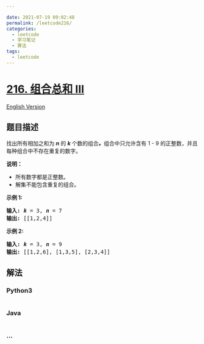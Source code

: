 ```yaml
---

date: 2021-07-19 09:02:48
permalink: /leetcode216/
categories:
  - leetcode
  - 学习笔记
  - 算法  
tags:
  - leetcode
---
```

# [216. 组合总和 III](https://leetcode-cn.com/problems/combination-sum-iii)

[English Version](https://cdn.jsdelivr.net/gh/doocs/leetcode@main/solution/0200-0299/0216.Combination%20Sum%20III/README_EN.md)

## 题目描述

<!-- 这里写题目描述 -->

<p>找出所有相加之和为&nbsp;<em><strong>n</strong> </em>的&nbsp;<strong><em>k&nbsp;</em></strong>个数的组合<strong><em>。</em></strong>组合中只允许含有 1 -&nbsp;9 的正整数，并且每种组合中不存在重复的数字。</p>

<p><strong>说明：</strong></p>

<ul>
	<li>所有数字都是正整数。</li>
	<li>解集不能包含重复的组合。&nbsp;</li>
</ul>

<p><strong>示例 1:</strong></p>

<pre><strong>输入:</strong> <em><strong>k</strong></em> = 3, <em><strong>n</strong></em> = 7
<strong>输出:</strong> [[1,2,4]]
</pre>

<p><strong>示例 2:</strong></p>

<pre><strong>输入:</strong> <em><strong>k</strong></em> = 3, <em><strong>n</strong></em> = 9
<strong>输出:</strong> [[1,2,6], [1,3,5], [2,3,4]]
</pre>


## 解法

<!-- 这里可写通用的实现逻辑 -->

<!-- tabs:start -->

### **Python3**

<!-- 这里可写当前语言的特殊实现逻辑 -->

```python

```

### **Java**

<!-- 这里可写当前语言的特殊实现逻辑 -->

```java

```

### **...**

```

```

<!-- tabs:end -->
